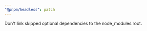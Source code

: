```yaml
---
"@pnpm/headless": patch
---
```


Don't link skipped optional dependencies to the node_modules root.

